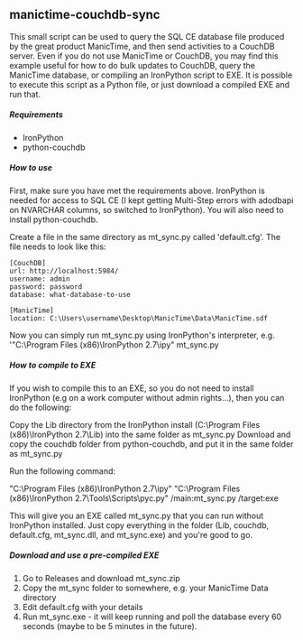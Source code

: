 ## manictime-couchdb-sync

This small script can be used to query the SQL CE database file produced by the great product ManicTime, and then send activities to a CouchDB server. Even if you do not use ManicTime or CouchDB, you may find this example useful for how to do bulk updates to CouchDB, query the ManicTime database, or compiling an IronPython script to EXE. It is possible to execute this script as a Python file, or just download a compiled EXE and run that.

##### Requirements

- IronPython
- python-couchdb

##### How to use

First, make sure you have met the requirements above. IronPython is needed for access to SQL CE (I kept getting Multi-Step errors with adodbapi on NVARCHAR columns, so switched to IronPython). You will also need to install python-couchdb.

Create a file in the same directory as mt_sync.py called 'default.cfg'. The file needs to look like this:

```
[CouchDB]
url: http://localhost:5984/
username: admin
password: password
database: what-database-to-use

[ManicTime]
location: C:\Users\username\Desktop\ManicTime\Data\ManicTime.sdf
```

Now you can simply run mt_sync.py using IronPython's interpreter, e.g. '"C:\Program Files (x86)\IronPython 2.7\ipy" mt_sync.py

##### How to compile to EXE

If you wish to compile this to an EXE, so you do not need to install IronPython (e.g on a work computer without admin rights...), then you can do the following:

Copy the Lib directory from the IronPython install (C:\Program Files (x86)\IronPython 2.7\Lib) into the same folder as mt_sync.py
Download and copy the couchdb folder from python-couchdb, and put it in the same folder as mt_sync.py

Run the following command:

"C:\Program Files (x86)\IronPython 2.7\ipy" "C:\Program Files (x86)\IronPython 2.7\Tools\Scripts\pyc.py" /main:mt_sync.py /target:exe

This will give you an EXE called mt_sync.py that you can run without IronPython installed. Just copy everything in the folder (Lib, couchdb, default.cfg, mt_sync.dll, and mt_sync.exe) and you're good to go.

##### Download and use a pre-compiled EXE

1) Go to Releases and download mt_sync.zip
2) Copy the mt_sync folder to somewhere, e.g. your ManicTime Data directory
3) Edit default.cfg with your details
4) Run mt_sync.exe - it will keep running and poll the database every 60 seconds (maybe to be 5 minutes in the future).